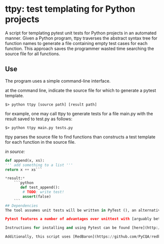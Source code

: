 # ttpy: test templating for Python projects
A script for templating pytest unit tests for Python projects in an automated manner. Given a Python program, ttpy traverses the abstract syntax tree for function names to generate a file containing empty test cases for each function. This approach saves the programmer wasted time searching the source file for all functions.

## Use
The program uses a simple command-line interface.

at the command line, indicate the source file for which to generate a pytest template.

    $> python ttpy [source path] [result path]

for example, one may call ttpy to generate tests for a file main.py with the result saved to test.py as follows:

    $> python ttpy main.py tests.py

ttpy parses the source file to find functions than constructs a test template for each function in the source file.

*in source:*
```python
def append(x, xs):
''' add something to a list '''
return x ++ xs```

*result:*
    ```python
       def test_append():
        # TODO: write test!
        assert(false)
    ```
## Dependencies
The tool assumes unit tests will be written in PyTest (), an alternative to Python's built-in unittest module.

Pytest features a number of advantages over unittest with [arguably better (or equivilent) functionality](http://halfcooked.com/presentations/pyconau2013/why_I_use_pytest.html).

Instructions for installing and using Pytest can be found [here](http://doc.pytest.org/en/latest/getting-started.html)

Additionally, this script uses [RedBaron](https://github.com/PyCQA/redbaron) to traverse the source file's abstract syntax tree.
